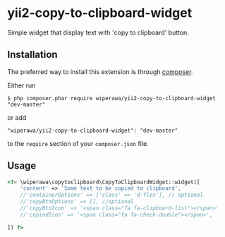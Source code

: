 # yii2-copy-to-clipboard-widget
Simple widget that display text with 'copy to clipboard' button. 

## Installation
The preferred way to install this extension is through [composer](http://getcomposer.org/download/).

Either run

```
$ php composer.phar require wiperawa/yii2-copy-to-clipboard-widget "dev-master"
```

or add

```
"wiperawa/yii2-copy-to-clipboard-widget": "dev-master"
```

to the ```require``` section of your `composer.json` file.

## Usage

```php
<?= \wiperawa\copytoclipboard\CopyToClipboardWidget::widget([
    'content' => 'Some text to be copied to clipboard',
    //'containerOptions' => ['class' => 'd-flex'], // optional
    //'copyBtnOptions' => [], //optional
    //'copyBtnIcon' => '<span class="fa fa-clipboard-list"></span>'
    //'copiedIcon' => '<span class="fa fa-check-double"></span>',

]) ?>
```